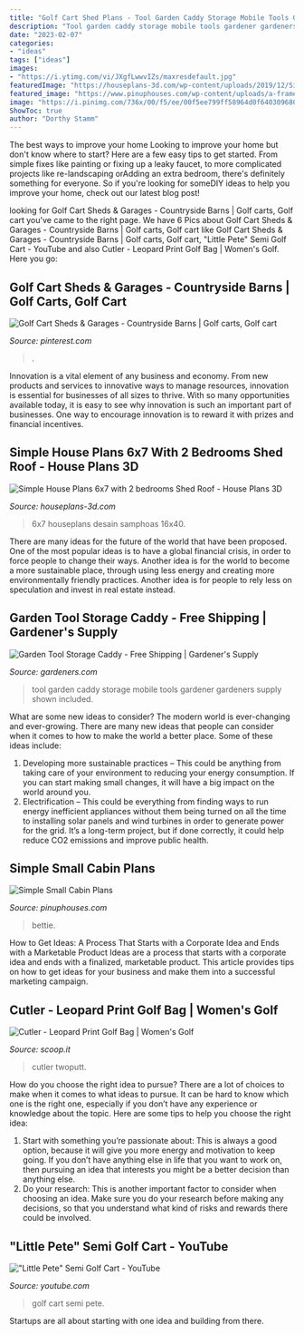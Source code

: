 ```yaml
---
title: "Golf Cart Shed Plans - Tool Garden Caddy Storage Mobile Tools Gardener Gardeners Supply Shown Included"
description: "Tool garden caddy storage mobile tools gardener gardeners supply shown included"
date: "2023-02-07"
categories:
- "ideas"
tags: ["ideas"]
images:
- "https://i.ytimg.com/vi/JXgfLwwvIZs/maxresdefault.jpg"
featuredImage: "https://houseplans-3d.com/wp-content/uploads/2019/12/Simple-House-Plans-6x7-with-2-bedrooms-Shed-Roof-v6-scaled.jpg"
featured_image: "https://www.pinuphouses.com/wp-content/uploads/a-frame-cabin-plans.jpg"
image: "https://i.pinimg.com/736x/00/f5/ee/00f5ee799ff58964d0f640309680b4f5.jpg"
ShowToc: true
author: "Dorthy Stamm"
---
```



The best ways to improve your home
Looking to improve your home but don't know where to start? Here are a few easy tips to get started. From simple fixes like painting or fixing up a leaky faucet, to more complicated projects like re-landscaping orAdding an extra bedroom, there's definitely something for everyone. So if you're looking for someDIY ideas to help you improve your home, check out our latest blog post!

	

		
looking for Golf Cart Sheds &amp; Garages - Countryside Barns | Golf carts, Golf cart you've came to the right page. We have 6 Pics about Golf Cart Sheds &amp; Garages - Countryside Barns | Golf carts, Golf cart like Golf Cart Sheds &amp; Garages - Countryside Barns | Golf carts, Golf cart, &quot;Little Pete&quot; Semi Golf Cart - YouTube and also Cutler - Leopard Print Golf Bag | Women&#039;s Golf. Here you go:
		
    
## Golf Cart Sheds &amp; Garages - Countryside Barns | Golf Carts, Golf Cart

<img loading=lazy src="https://i.pinimg.com/736x/00/f5/ee/00f5ee799ff58964d0f640309680b4f5.jpg" onerror="this.onerror=null;this.src='https://tse3.mm.bing.net/th?id=OIP.Aoqq5KKHdvFyF7NvQT0_QwHaNJ&amp;pid=15.1';" alt="Golf Cart Sheds &amp; Garages - Countryside Barns | Golf carts, Golf cart">

_Source: pinterest.com_

>. 

	

Innovation is a vital element of any business and economy. From new products and services to innovative ways to manage resources, innovation is essential for businesses of all sizes to thrive. With so many opportunities available today, it is easy to see why innovation is such an important part of businesses. One way to encourage innovation is to reward it with prizes and financial incentives.

    
## Simple House Plans 6x7 With 2 Bedrooms Shed Roof - House Plans 3D

<img loading=lazy src="https://houseplans-3d.com/wp-content/uploads/2019/12/Simple-House-Plans-6x7-with-2-bedrooms-Shed-Roof-v6-scaled.jpg" onerror="this.onerror=null;this.src='https://tse1.mm.bing.net/th?id=OIP.2_WvDqSmFXMRSVeDSuKuFAHaMN&amp;pid=15.1';" alt="Simple House Plans 6x7 with 2 bedrooms Shed Roof - House Plans 3D">

_Source: houseplans-3d.com_

>6x7 houseplans desain samphoas 16x40. 

	

There are many ideas for the future of the world that have been proposed. One of the most popular ideas is to have a global financial crisis, in order to force people to change their ways. Another idea is for the world to become a more sustainable place, through using less energy and creating more environmentally friendly practices. Another idea is for people to rely less on speculation and invest in real estate instead.

    
## Garden Tool Storage Caddy - Free Shipping | Gardener&#039;s Supply

<img loading=lazy src="https://www.gardeners.com/dw/image/v2/AABF_PRD/on/demandware.static/-/Sites-GSC_Products/default/dw20117d05/Products/8595218_7409_mobile-garden-tool-storage-caddy.jpg?sw=840&amp;sh=1120&amp;sm=fit" onerror="this.onerror=null;this.src='https://tse2.mm.bing.net/th?id=OIP.n03XRplxCfSU9TUvMjbfHwHaLG&amp;pid=15.1';" alt="Garden Tool Storage Caddy - Free Shipping | Gardener&#039;s Supply">

_Source: gardeners.com_

>tool garden caddy storage mobile tools gardener gardeners supply shown included. 

	

What are some new ideas to consider?
The modern world is ever-changing and ever-growing. There are many new ideas that people can consider when it comes to how to make the world a better place. Some of these ideas include: 
1. Developing more sustainable practices – This could be anything from taking care of your environment to reducing your energy consumption. If you can start making small changes, it will have a big impact on the world around you. 
2. Electrification – This could be everything from finding ways to run energy inefficient appliances without them being turned on all the time to installing solar panels and wind turbines in order to generate power for the grid. It’s a long-term project, but if done correctly, it could help reduce CO2 emissions and improve public health. 

    
## Simple Small Cabin Plans

<img loading=lazy src="https://www.pinuphouses.com/wp-content/uploads/a-frame-cabin-plans.jpg" onerror="this.onerror=null;this.src='https://tse3.mm.bing.net/th?id=OIP.4c0WiGIWfUBs4vHtfYxBmgHaEK&amp;pid=15.1';" alt="Simple Small Cabin Plans">

_Source: pinuphouses.com_

>bettie. 

	

How to Get Ideas: A Process That Starts with a Corporate Idea and Ends with a Marketable Product
Ideas are a process that starts with a corporate idea and ends with a finalized, marketable product. This article provides tips on how to get ideas for your business and make them into a successful marketing campaign.

    
## Cutler - Leopard Print Golf Bag | Women&#039;s Golf

<img loading=lazy src="https://img.scoop.it/etJavjVYVhkkZnFyJnbtV4XXXL4j3HpexhjNOf_P3YmryPKwJ94QGRtDb3Sbc6KY" onerror="this.onerror=null;this.src='https://tse2.mm.bing.net/th?id=OIP.ZTAEWUQldDu-ORw_9bWTqAAAAA&amp;pid=15.1';" alt="Cutler - Leopard Print Golf Bag | Women&#039;s Golf">

_Source: scoop.it_

>cutler twoputt. 

	

How do you choose the right idea to pursue?
There are a lot of choices to make when it comes to what ideas to pursue. It can be hard to know which one is the right one, especially if you don’t have any experience or knowledge about the topic. Here are some tips to help you choose the right idea: 
1. Start with something you’re passionate about: This is always a good option, because it will give you more energy and motivation to keep going. If you don’t have anything else in life that you want to work on, then pursuing an idea that interests you might be a better decision than anything else. 
2. Do your research: This is another important factor to consider when choosing an idea. Make sure you do your research before making any decisions, so that you understand what kind of risks and rewards there could be involved. 

    
## &quot;Little Pete&quot; Semi Golf Cart - YouTube

<img loading=lazy src="https://i.ytimg.com/vi/JXgfLwwvIZs/maxresdefault.jpg" onerror="this.onerror=null;this.src='https://tse3.mm.bing.net/th?id=OIP.k-CZ-PZP9B2PaSAKMvEFHwHaEK&amp;pid=15.1';" alt="&quot;Little Pete&quot; Semi Golf Cart - YouTube">

_Source: youtube.com_

>golf cart semi pete. 

	

Startups are all about starting with one idea and building from there.

